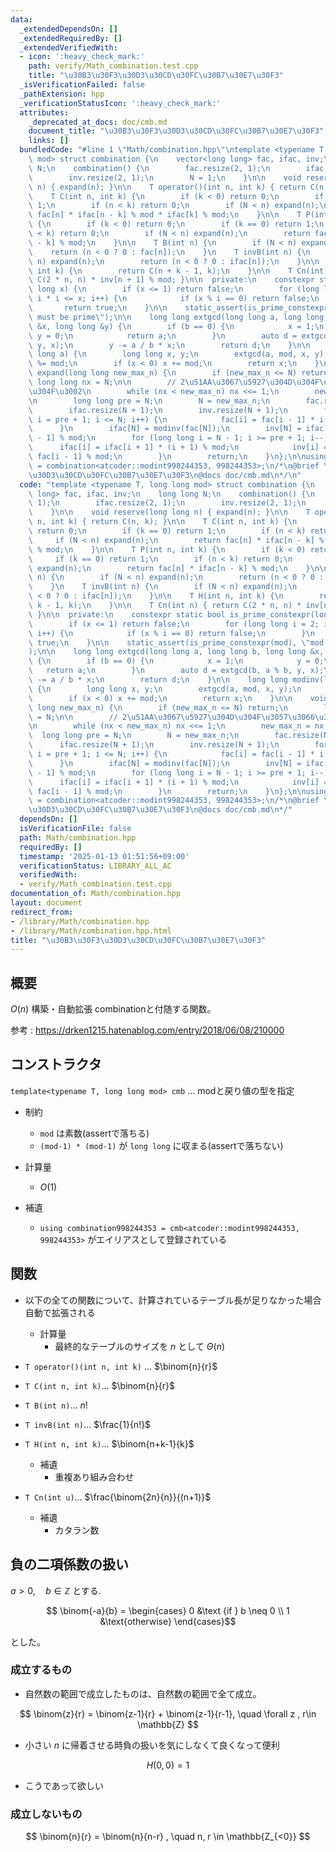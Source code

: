 ```yaml
---
data:
  _extendedDependsOn: []
  _extendedRequiredBy: []
  _extendedVerifiedWith:
  - icon: ':heavy_check_mark:'
    path: verify/Math_combination.test.cpp
    title: "\u30B3\u30F3\u30D3\u30CD\u30FC\u30B7\u30E7\u30F3"
  _isVerificationFailed: false
  _pathExtension: hpp
  _verificationStatusIcon: ':heavy_check_mark:'
  attributes:
    _deprecated_at_docs: doc/cmb.md
    document_title: "\u30B3\u30F3\u30D3\u30CD\u30FC\u30B7\u30E7\u30F3"
    links: []
  bundledCode: "#line 1 \"Math/combination.hpp\"\ntemplate <typename T, long long\
    \ mod> struct combination {\n    vector<long long> fac, ifac, inv;\n    long long\
    \ N;\n    combination() {\n        fac.resize(2, 1);\n        ifac.resize(2, 1);\n\
    \        inv.resize(2, 1);\n        N = 1;\n    }\n\n    void reserve(long long\
    \ n) { expand(n); }\n\n    T operator()(int n, int k) { return C(n, k); }\n\n\
    \    T C(int n, int k) {\n        if (k < 0) return 0;\n        if (k == 0) return\
    \ 1;\n        if (n < k) return 0;\n        if (N < n) expand(n);\n        return\
    \ fac[n] * ifac[n - k] % mod * ifac[k] % mod;\n    }\n\n    T P(int n, int k)\
    \ {\n        if (k < 0) return 0;\n        if (k == 0) return 1;\n        if (n\
    \ < k) return 0;\n        if (N < n) expand(n);\n        return fac[n] * ifac[n\
    \ - k] % mod;\n    }\n\n    T B(int n) {\n        if (N < n) expand(n);\n    \
    \    return (n < 0 ? 0 : fac[n]);\n    }\n    T invB(int n) {\n        if (N <\
    \ n) expand(n);\n        return (n < 0 ? 0 : ifac[n]);\n    }\n\n    T H(int n,\
    \ int k) {\n        return C(n + k - 1, k);\n    }\n\n    T Cn(int n) { return\
    \ C(2 * n, n) * inv[n + 1] % mod; }\n\n  private:\n    constexpr static bool is_prime_constexpr(long\
    \ long x) {\n        if (x <= 1) return false;\n        for (long long i = 2;\
    \ i * i <= x; i++) {\n            if (x % i == 0) return false;\n        }\n \
    \       return true;\n    }\n\n    static_assert(is_prime_constexpr(mod), \"mod\
    \ must be prime\");\n\n    long long extgcd(long long a, long long b, long long\
    \ &x, long long &y) {\n        if (b == 0) {\n            x = 1;\n           \
    \ y = 0;\n            return a;\n        }\n        auto d = extgcd(b, a % b,\
    \ y, x);\n        y -= a / b * x;\n        return d;\n    }\n\n    long long modinv(long\
    \ long a) {\n        long long x, y;\n        extgcd(a, mod, x, y);\n        x\
    \ %= mod;\n        if (x < 0) x += mod;\n        return x;\n    }\n\n    void\
    \ expand(long long new_max_n) {\n        if (new_max_n <= N) return;\n       \
    \ long long nx = N;\n\n        // 2\u51AA\u3067\u5927\u304D\u304F\u3057\u3066\u3044\
    \u304F\u3002\n        while (nx < new_max_n) nx <<= 1;\n        new_max_n = nx;\n\
    \n        long long pre = N;\n        N = new_max_n;\n        fac.resize(N + 1);\n\
    \        ifac.resize(N + 1);\n        inv.resize(N + 1);\n        for (long long\
    \ i = pre + 1; i <= N; i++) {\n            fac[i] = fac[i - 1] * i % mod;\n  \
    \      }\n        ifac[N] = modinv(fac[N]);\n        inv[N] = ifac[N] * fac[N\
    \ - 1] % mod;\n        for (long long i = N - 1; i >= pre + 1; i--) {\n      \
    \      ifac[i] = ifac[i + 1] * (i + 1) % mod;\n            inv[i] = ifac[i] *\
    \ fac[i - 1] % mod;\n        }\n        return;\n    }\n};\n\nusing combination998244353\
    \ = combination<atcoder::modint998244353, 998244353>;\n/*\n@brief \u30B3\u30F3\
    \u30D3\u30CD\u30FC\u30B7\u30E7\u30F3\n@docs doc/cmb.md\n*/\n"
  code: "template <typename T, long long mod> struct combination {\n    vector<long\
    \ long> fac, ifac, inv;\n    long long N;\n    combination() {\n        fac.resize(2,\
    \ 1);\n        ifac.resize(2, 1);\n        inv.resize(2, 1);\n        N = 1;\n\
    \    }\n\n    void reserve(long long n) { expand(n); }\n\n    T operator()(int\
    \ n, int k) { return C(n, k); }\n\n    T C(int n, int k) {\n        if (k < 0)\
    \ return 0;\n        if (k == 0) return 1;\n        if (n < k) return 0;\n   \
    \     if (N < n) expand(n);\n        return fac[n] * ifac[n - k] % mod * ifac[k]\
    \ % mod;\n    }\n\n    T P(int n, int k) {\n        if (k < 0) return 0;\n   \
    \     if (k == 0) return 1;\n        if (n < k) return 0;\n        if (N < n)\
    \ expand(n);\n        return fac[n] * ifac[n - k] % mod;\n    }\n\n    T B(int\
    \ n) {\n        if (N < n) expand(n);\n        return (n < 0 ? 0 : fac[n]);\n\
    \    }\n    T invB(int n) {\n        if (N < n) expand(n);\n        return (n\
    \ < 0 ? 0 : ifac[n]);\n    }\n\n    T H(int n, int k) {\n        return C(n +\
    \ k - 1, k);\n    }\n\n    T Cn(int n) { return C(2 * n, n) * inv[n + 1] % mod;\
    \ }\n\n  private:\n    constexpr static bool is_prime_constexpr(long long x) {\n\
    \        if (x <= 1) return false;\n        for (long long i = 2; i * i <= x;\
    \ i++) {\n            if (x % i == 0) return false;\n        }\n        return\
    \ true;\n    }\n\n    static_assert(is_prime_constexpr(mod), \"mod must be prime\"\
    );\n\n    long long extgcd(long long a, long long b, long long &x, long long &y)\
    \ {\n        if (b == 0) {\n            x = 1;\n            y = 0;\n         \
    \   return a;\n        }\n        auto d = extgcd(b, a % b, y, x);\n        y\
    \ -= a / b * x;\n        return d;\n    }\n\n    long long modinv(long long a)\
    \ {\n        long long x, y;\n        extgcd(a, mod, x, y);\n        x %= mod;\n\
    \        if (x < 0) x += mod;\n        return x;\n    }\n\n    void expand(long\
    \ long new_max_n) {\n        if (new_max_n <= N) return;\n        long long nx\
    \ = N;\n\n        // 2\u51AA\u3067\u5927\u304D\u304F\u3057\u3066\u3044\u304F\u3002\
    \n        while (nx < new_max_n) nx <<= 1;\n        new_max_n = nx;\n\n      \
    \  long long pre = N;\n        N = new_max_n;\n        fac.resize(N + 1);\n  \
    \      ifac.resize(N + 1);\n        inv.resize(N + 1);\n        for (long long\
    \ i = pre + 1; i <= N; i++) {\n            fac[i] = fac[i - 1] * i % mod;\n  \
    \      }\n        ifac[N] = modinv(fac[N]);\n        inv[N] = ifac[N] * fac[N\
    \ - 1] % mod;\n        for (long long i = N - 1; i >= pre + 1; i--) {\n      \
    \      ifac[i] = ifac[i + 1] * (i + 1) % mod;\n            inv[i] = ifac[i] *\
    \ fac[i - 1] % mod;\n        }\n        return;\n    }\n};\n\nusing combination998244353\
    \ = combination<atcoder::modint998244353, 998244353>;\n/*\n@brief \u30B3\u30F3\
    \u30D3\u30CD\u30FC\u30B7\u30E7\u30F3\n@docs doc/cmb.md\n*/"
  dependsOn: []
  isVerificationFile: false
  path: Math/combination.hpp
  requiredBy: []
  timestamp: '2025-01-13 01:51:56+09:00'
  verificationStatus: LIBRARY_ALL_AC
  verifiedWith:
  - verify/Math_combination.test.cpp
documentation_of: Math/combination.hpp
layout: document
redirect_from:
- /library/Math/combination.hpp
- /library/Math/combination.hpp.html
title: "\u30B3\u30F3\u30D3\u30CD\u30FC\u30B7\u30E7\u30F3"
---
```

## 概要
$O(n)$ 構築・自動拡張 combinationと付随する関数。  

参考 : https://drken1215.hatenablog.com/entry/2018/06/08/210000



## コンストラクタ
`template<typename T, long long mod> cmb` ... modと戻り値の型を指定
- 制約
    - `mod` は素数(assertで落ちる)
    - `(mod-1) * (mod-1)` が `long long` に収まる(assertで落ちない)
- 計算量
    - $O(1)$

- 補遺
    - `using combination998244353 = cmb<atcoder::modint998244353, 998244353>` がエイリアスとして登録されている

## 関数
- 以下の全ての関数について、計算されているテーブル長が足りなかった場合自動で拡張される
    - 計算量  
        - 最終的なテーブルのサイズを $n$ として $\Theta(n)$

- ``` T operator()(int n, int k) ``` ... $\binom{n}{r}$

- ``` T C(int n, int k) ```... $\binom{n}{r}$

- `T B(int n)`... $n!$

- `T invB(int n)`... $\frac{1}{n!}$

- `T H(int n, int k)`... $\binom{n+k-1}{k}$ 
    - 補遺
        - 重複あり組み合わせ


- `T Cn(int u)`... $\frac{\binom{2n}{n}}{(n+1)}$ 
    - 補遺
        - カタラン数


## 負の二項係数の扱い
$a> 0, \quad b \in \mathbb{Z}$ とする.

$$ \binom{-a}{b} = \begin{cases} 0 &\text {if }  b \neq 0 \\ 1 &\text{otherwise} \end{cases}$$

とした。  

### 成立するもの  
- 自然数の範囲で成立したものは、自然数の範囲で全て成立。  

$$ \binom{z}{r} = \binom{z-1}{r} +  \binom{z-1}{r-1},  \quad \forall z , r\in  \mathbb{Z} $$  

- 小さい $n$ に帰着させる時負の扱いを気にしなくて良くなって便利  

$$ H(0, 0) = 1 $$  

- こうであって欲しい

### 成立しないもの  

$$ \binom{n}{r} = \binom{n}{n-r} , \quad n, r \in \mathbb{Z_{<0}} $$